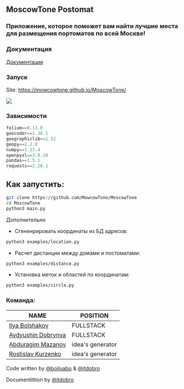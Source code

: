 ## MoscowTone Postomat

### Приложение, которое поможет вам найти лучшие места для размещения портоматов по всей Москве!

### Документация

[Документация](docs/)

### Запуск

Site: https://mowcowtone.github.io/MoscowTone/

<a href="https://mowcowtone.github.io/MoscowTone/" target="_blank">
    <img src="https://media.discordapp.net/attachments/1029080234730983504/1038807967006474390/image.png?width=1340&height=672" />
</a>

### Зависимости

```python
folium==0.13.0
geocoder==1.38.1
geographiclib==1.52
geopy==2.2.0
numpy==1.23.4
openpyxl==3.0.10
pandas==1.5.1
requests==2.28.1
```

## Как запустить:

```bash
git clone https://github.com/MowcowTone/MoscowTone
cd MoscowTone
python3 main.py
```

Дополнительно

* Сгененрировать координаты из БД адресов:
  
```bash
python3 examples/location.py 
```

* Расчет дистанции между домами и постоматами:
  
```bash
python3 examples/distance.py 
```

* Установка меток и областей по координатам:
  
```bash
python3 examples/circle.py 
```



### Команда:

| NAME        | POSITION    |
| ----------- | -----------|
| [Ilya Bolshakov](https://github.com/boiluabo) | FULLSTACK | ----------------------------------------------------------------
| [Avdyushin Dobrynya](https://github.com/Avdyushin) | FULLSTACK |
| [Abduragim Mazanov](https://github.com/) | idea's generator
| [Rostislav Kurzenko](https://github.com/) | idea's generator

Code written by [@boiluabo](https://t.me/boiluabo) & [@itdobro](https://t.me/itdobro)

Documentittion by [@itdobro](https://t.me/itdobro)